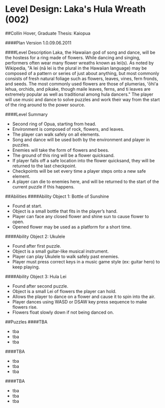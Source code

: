 ﻿Level Design: Laka's Hula Wreath (002)
========
##Collin Hover, Graduate Thesis: Kaiopua

####Plan Version
1.0.09.06.2011

####Level Description
Laka, the Hawaiian god of song and dance, will be the hostess for a ring made of flowers. While dancing and singing, performers often wear many flower wreaths known as lei(s). As noted by Wikipedia, "A lei (nā lei is the plural in the Hawaiian language) may be composed of a pattern or series of just about anything, but most commonly consists of fresh natural foliage such as flowers, leaves, vines, fern fronds, and seeds. The most commonly used flowers are those of plumerias, ʻōhiʻa lehua, orchids, and pikake, though maile leaves, ferns, and ti leaves are extremely popular as well as traditional among hula dancers." The player will use music and dance to solve puzzles and work their way from the start of the ring around to the power source.

####Level Summary
*   Second ring of Opua, starting from head. 
*   Environment is composed of rock, flowers, and leaves. 
*   The player can walk safely on all elements.
*   Song and dance will be used both by the environment and player in puzzles.
*   Enemies will take the form of flowers and bees.
*   The ground of this ring will be a flower quicksand.
*   If player falls off a safe location into the flower quicksand, they will be returned to the last checkpoint.
*   Checkpoints will be set every time a player steps onto a new safe element.
*   A player can die to enemies here, and will be returned to the start of the current puzzle if this happens.

##Abilities
####Ability Object 1: Bottle of Sunshine
*   Found at start.
*   Object is a small bottle that fits in the player’s hand.
*   Player can face any closed flower and shine sun to cause flower to open.
*   Opened flower may be used as a platform for a short time.

####Ability Object 2: Ukulele
*   Found after first puzzle.
*   Object is a small guitar-like musical instrument.
*   Player can play Ukulele to walk safely past enemies.
*   Player must press correct keys in a music game style (ex: guitar hero) to keep playing.

####Ability Object 3: Hula Lei
*   Found after second puzzle.
*   Object is a small Lei of flowers the player can hold.
*   Allows the player to dance on a flower and cause it to spin into the air.
*   Player dances using WASD or DSAW key press sequence to make flowers rise.
*   Flowers float slowly down if not being danced on.

##Puzzles
####TBA
*   tba
*   tba
*   tba

####TBA
*   tba
*   tba
*   tba

####TBA
*   tba
*   tba
*   tba
